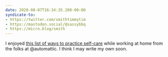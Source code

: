 ```yaml
---
date: 2020-08-07T16:34:35.200-00:00
syndicate-to:
- https://twitter.com/smithtimmytim
- https://mastodon.social/@sassybbq
- https://micro.blog/smith
---
```

I enjoyed [this list of ways to practice self-care](https://distributed.blog/2020/07/22/work-from-home-self-care/) while working at home from the folks at @automattic. I think I may write my own soon.

